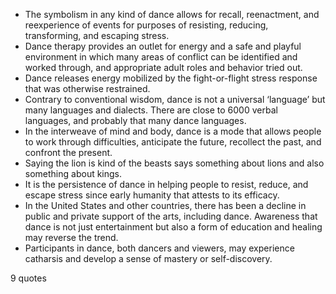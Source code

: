  - The symbolism in any kind of dance allows for recall, reenactment, and reexperience of events for purposes of resisting, reducing, transforming, and escaping stress.
 - Dance therapy provides an outlet for energy and a safe and playful environment in which many areas of conflict can be identified and worked through, and appropriate adult roles and behavior tried out.
 - Dance releases energy mobilized by the fight-or-flight stress response that was otherwise restrained.
 - Contrary to conventional wisdom, dance is not a universal ‘language’ but many languages and dialects. There are close to 6000 verbal languages, and probably that many dance languages.
 - In the interweave of mind and body, dance is a mode that allows people to work through difficulties, anticipate the future, recollect the past, and confront the present.
 - Saying the lion is kind of the beasts says something about lions and also something about kings.
 - It is the persistence of dance in helping people to resist, reduce, and escape stress since early humanity that attests to its efficacy.
 - In the United States and other countries, there has been a decline in public and private support of the arts, including dance. Awareness that dance is not just entertainment but also a form of education and healing may reverse the trend.
 - Participants in dance, both dancers and viewers, may experience catharsis and develop a sense of mastery or self-discovery.

9 quotes